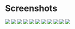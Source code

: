 # Screenshots

![](<screenshots/Bildschirmfoto 2025-04-25 um 8.23.10 PM.png>)
![](<screenshots/Bildschirmfoto 2025-04-25 um 9.17.18 PM.png>)
![](<screenshots/Bildschirmfoto 2025-06-11 um 8.51.21 PM.png>)
![](<screenshots/Bildschirmfoto 2025-06-11 um 8.55.52 PM.png>)
![](<screenshots/Bildschirmfoto 2025-06-11 um 8.58.34 PM.png>)
![](<screenshots/Bildschirmfoto 2025-06-11 um 8.59.11 PM.png>)
![](<screenshots/Bildschirmfoto 2025-06-14 um 11.00.13 PM.png>)
![](<screenshots/Bildschirmfoto 2025-06-14 um 11.06.17 PM.png>)
![](<screenshots/Bildschirmfoto 2025-06-14 um 11.09.39 PM.png>)
![](<screenshots/Bildschirmfoto 2025-06-14 um 11.12.53 PM.png>)
![](<screenshots/Bildschirmfoto 2025-06-14 um 11.14.52 PM.png>)
